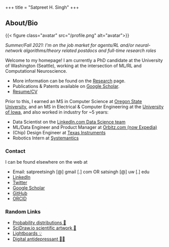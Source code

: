 +++
title = "Satpreet H. Singh"
+++

## About/Bio

{{< figure class="avatar" src="/profile.png" alt="avatar">}}

_Summer/Fall 2021: I'm on the job market for agents/RL and/or neural-network algorithms/theory related postdocs and full-time research roles_

Welcome to my homepage! I am currently a PhD candidate at the University of Washington (Seattle), working at the intersection of ML/RL and Computational Neuroscience.
* More information can be found on the [Research](/research) page.
* Publications & Patents available on [Google Scholar](https://scholar.google.com/citations?user=S6wyhngAAAAJ&hl=en).
* [Resume/CV](https://drive.google.com/file/d/1qBMdnRe6wU1r--T23ZO2_i-TodvLnfe5/view?usp=sharing)

Prior to this, I earned an MS in Computer Science at [Oregon State University](https://eecs.oregonstate.edu), and an MS in Electrical & Computer Engineering at the [University of Iowa](https://ece.engineering.uiowa.edu), and also worked in industry for \~5 years:
* Data Scientist on the [LinkedIn.com Data Science team](https://engineering.linkedin.com/teams/data) 
* ML/Data Engineer and Product Manager at [Orbitz.com (now Expedia)](https://www.wired.com/2014/02/orbitz-labs/)
* (Chip) Design Engineer at [Texas Instruments](https://www.ti.com) 
* Robotics Intern at [Systemantics](http://www.systemantics.com)

### Contact
I can be found elsewhere on the web at
* Email: satpreetsingh [@] gmail [.] com OR satsingh [@] uw [.] edu
* [LinkedIn](https://www.linkedin.com/in/satpreetsingh)
* [Twitter](https://twitter.com/tweetsatpreet)
* [Google Scholar](https://scholar.google.com/citations?user=S6wyhngAAAAJ&hl=en)
* [GitHub](https://github.com/satpreetsingh)
* [ORCID](https://orcid.org/0000-0003-1867-4401)


### Random Links
* [Probability distributions 🗻](https://github.com/rasmusab/distribution_diagrams)
* [SciDraw.io scientific artwork 🐞](https://scidraw.io)
* [Lightboards 💡](https://twitter.com/tweetsatpreet/status/1302414554782076928)
* [Digital antidepressant 🐶🐱](https://www.reddit.com/r/aww/)



<!-- ## Research Interest

Lorem ipsum dolor sit amet, consectetur adipiscing elit. Aliquam finibus ipsum
ac erat aliquam dapibus. Vestibulum vehicula placerat ex, a consectetur odio
pharetra quis[^1]. Mauris id urna ante.

Fusce pharetra diam ac nisi aliquet, velegestas ex iaculis. Pellentesque
laoreet cursus tellus sed pellentesque. Praesent a rhoncus elit[^2]. Nunc
ipsum nisl, consequat sit amet pretium quis, gravida id ipsum.

## Publications

In chronological order:
1. F.Bar, J.Doe: Effects of having a placeholder of a name
2. S.Holmes, J.Watson: Consequences of living with a sociopath in London

## Typography

This is a [link](http://google.com). Something *italics* and something **bold**.

Here is a table:

Year | Award | Category
-----|-------|--------
2014 | Emmy  | Won Outstanding Lead Actor in a miniseries or a movie
2015 | BAFTA | Nominated for Best Leading Actor for Sherlock
2014 | Satellite | Won Best Actor miniseries or television film

Here is a horizontal rule:

---

Here is a blockquote:

> To a great mind, nothing is little

Here is a `code` block:

```python
def is_elementary():
  return True
```
 
## References

* Foo Bar: Head of Department, Placeholder Names, Lorem
* John Doe: Associate Professor, Department of Computer Science, Ipsum

[^1]: This is the first footnote.
[^2]: This is the second footnote.
-->

